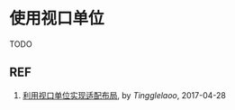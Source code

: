 # 使用视口单位

TODO

## REF

1. [利用视口单位实现适配布局](https://aotu.io/notes/2017/04/28/2017-4-28-CSS-viewport-units/), by *Tingglelaoo*, 2017-04-28